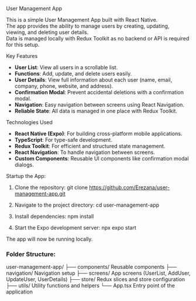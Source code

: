 User Management App

This is a simple User Management App built with React Native.  
The app provides the ability to manage users by creating, updating, viewing, and deleting user details.  
Data is managed locally with Redux Toolkit as no backend or API is required for this setup.  

Key Features

- **User List**: View all users in a scrollable list.  
- **Functions**: Add, update, and delete users easily.  
- **User Details**: View full information about each user (name, email, company, phone, website, and address).  
- **Confirmation Modal**: Prevent accidental deletions with a confirmation modal.  
- **Navigation**: Easy navigation between screens using React Navigation.  
- **Reliable State**: All data is managed in one place with Redux Toolkit. 


Technologies Used

- **React Native (Expo)**: For building cross-platform mobile applications.  
- **TypeScript**: For type-safe development.  
- **Redux Toolkit**: For efficient and structured state management.  
- **React Navigation**: To handle navigation between screens.  
- **Custom Components**: Reusable UI components like confirmation modal dialogs.  



Startup the App:

1. Clone the repository:
   git clone https://github.com/Erezana/user-management-app.git

2. Navigate to the project directory:
   cd user-management-app

3. Install dependencies:
   npm install

4. Start the Expo development server:
   npx expo start

The app will now be running locally.  

### Folder Structure:
user-management-app/
├── components/           Reusable components 
├── navigation/           Navigation setup 
├── screens/              App screens (UserList, AddUser, UpdateUser, UserDetails)
├── store/                Redux slices and store configuration
├── utils/                Utility functions and helpers
└── App.tsx               Entry point of the application
